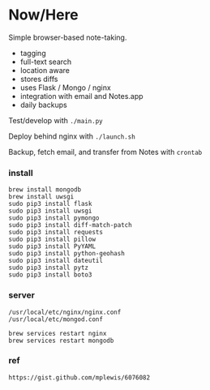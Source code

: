 # Now/Here  

Simple browser-based note-taking.
- tagging
- full-text search
- location aware
- stores diffs
- uses Flask / Mongo / nginx
- integration with email and Notes.app
- daily backups

Test/develop with `./main.py`  

Deploy behind nginx with `./launch.sh`

Backup, fetch email, and transfer from Notes with `crontab`



### install

    brew install mongodb  
    brew install uwsgi  
    sudo pip3 install flask  
    sudo pip3 install uwsgi  
    sudo pip3 install pymongo  
    sudo pip3 install diff-match-patch  
    sudo pip3 install requests  
    sudo pip3 install pillow  
    sudo pip3 install PyYAML  
    sudo pip3 install python-geohash  
    sudo pip3 install dateutil  
    sudo pip3 install pytz  
    sudo pip3 install boto3

### server

    /usr/local/etc/nginx/nginx.conf  
    /usr/local/etc/mongod.conf  

    brew services restart nginx  
    brew services restart mongodb  


### ref

    https://gist.github.com/mplewis/6076082
